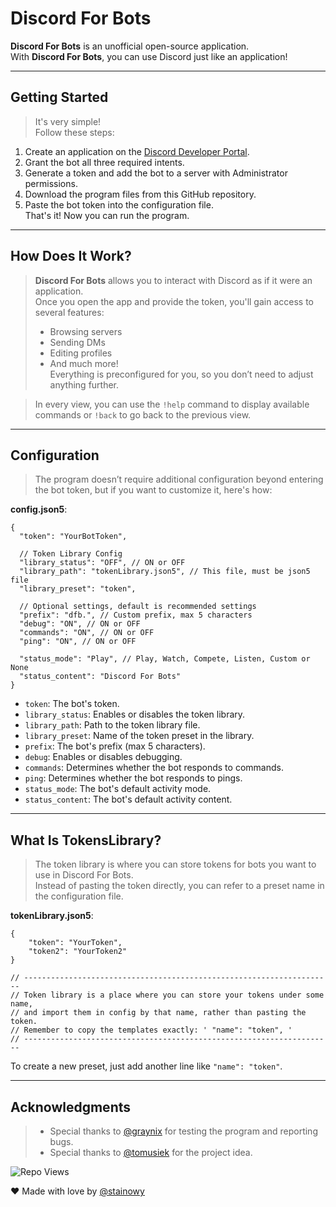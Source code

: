 # Discord For Bots

**Discord For Bots** is an unofficial open-source application.  
With **Discord For Bots**, you can use Discord just like an application!

---

## Getting Started

> It's very simple!  
> Follow these steps:
1. Create an application on the [Discord Developer Portal](https://discord.com/developers/applications).
2. Grant the bot all three required intents.
3. Generate a token and add the bot to a server with Administrator permissions.
4. Download the program files from this GitHub repository.
5. Paste the bot token into the configuration file.  
   That's it! Now you can run the program.

---

## How Does It Work?

> **Discord For Bots** allows you to interact with Discord as if it were an application.  
> Once you open the app and provide the token, you'll gain access to several features:  
> - Browsing servers
> - Sending DMs
> - Editing profiles
> - And much more!  
> Everything is preconfigured for you, so you don’t need to adjust anything further.  

> In every view, you can use the `!help` command to display available commands or `!back` to go back to the previous view.

---

## Configuration

> The program doesn’t require additional configuration beyond entering the bot token, but if you want to customize it, here's how:

**config.json5**:
```json5
{
  "token": "YourBotToken",
  
  // Token Library Config
  "library_status": "OFF", // ON or OFF
  "library_path": "tokenLibrary.json5", // This file, must be json5 file
  "library_preset": "token",

  // Optional settings, default is recommended settings
  "prefix": "dfb.", // Custom prefix, max 5 characters
  "debug": "ON", // ON or OFF
  "commands": "ON", // ON or OFF
  "ping": "ON", // ON or OFF

  "status_mode": "Play", // Play, Watch, Compete, Listen, Custom or None
  "status_content": "Discord For Bots"
}
```

- `token`: The bot's token.
- `library_status`: Enables or disables the token library.
- `library_path`: Path to the token library file.
- `library_preset`: Name of the token preset in the library.
- `prefix`: The bot's prefix (max 5 characters).
- `debug`: Enables or disables debugging.
- `commands`: Determines whether the bot responds to commands.
- `ping`: Determines whether the bot responds to pings.
- `status_mode`: The bot's default activity mode.
- `status_content`: The bot's default activity content.

---

## What Is TokensLibrary?

> The token library is where you can store tokens for bots you want to use in Discord For Bots.  
> Instead of pasting the token directly, you can refer to a preset name in the configuration file.

**tokenLibrary.json5**:
```json5
{
    "token": "YourToken",
    "token2": "YourToken2"
}

// ---------------------------------------------------------------------
// Token library is a place where you can store your tokens under some name, 
// and import them in config by that name, rather than pasting the token.
// Remember to copy the templates exactly: ' "name": "token", '
// ---------------------------------------------------------------------
```

To create a new preset, just add another line like `"name": "token"`.

---

## Acknowledgments

> - Special thanks to [@graynix](https://github.com/graynixx) for testing the program and reporting bugs.  
> - Special thanks to [@tomusiek](https://github.com/tomusiek) for the project idea.  

![Repo Views](https://komarev.com/ghpvc/?username=stainowy&repo=DiscordForBots&color=blue)


❤ Made with love by [@stainowy](https://github.com/stainowy)
